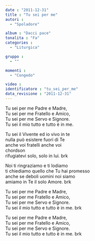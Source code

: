 ```yaml
---
date : "2011-12-31"
title : "Tu sei per me"
autori : 
  - "Spoladore"

album : "Dacci pace"
tonalita : "Fa"
categories : 
  - "Liturgica"

gruppo : 
  - ""

momenti : 
  - "Congedo"

video : 
identificatore : "tu_sei_per_me"
data_revisione : "2011-12-31"
---
```

  
  
  
Tu sei per me Padre e Madre,  
Tu sei per me Fratello e Amico,  
Tu sei per me Servo e Signore.  
Tu sei il mio tutto e tutto è in me.       
  
  
  
  
Tu sei il Vivente ed io vivo in te  
nulla può esistere fuori di Te  
anche voi fratelli anche voi  
chordson  
rifugiatevi solo, solo in lui. brk       
  
  
  
Noi ti ringraziamo e ti lodiamo   
ti chiediamo quello che Tu hai promesso  
anche se deboli uomini noi siamo  
amiamo in Te il solo Amore. brk        
  
  
  
Tu sei per me Padre e Madre,  
Tu sei per me Fratello e Amico,  
Tu sei per me Servo e Signore.    
Tu sei il mio tutto e tutto è in me. brk          
  
  
  
Tu sei per me Padre e Madre,   
Tu sei per me Fratello e Amico,  
Tu sei per me Servo e Signore.  
Tu sei il mio tutto e tutto è in me. brk          
  
  
  
